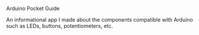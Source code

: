 Arduino Pocket Guide

An informational app I made about the components compatible with Arduino such as LEDs, buttons, potentiometers, etc.
